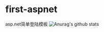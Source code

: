 # first-aspnet
asp.net简单登陆模板
![Anurag's github stats](https://github-readme-stats.vercel.app/api?username=DogeJian&show_icons=true&theme=tokyonight)
